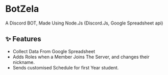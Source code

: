# BotZela
A Discord BOT, Made Using Node.Js (Discord.Js, Google Spreadsheet api)

## ✨ Features
 - Collect Data From Google Spreadsheet
 - Adds Roles when a Member Joins The Server, and changes their nickname.
 - Sends customised Schedule for first Year student.
